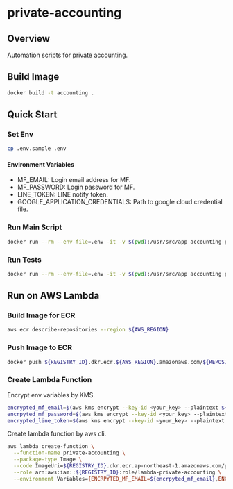 # private-accounting
## Overview

Automation scripts for private accounting.

## Build Image

```bash
docker build -t accounting .
```

## Quick Start
### Set Env
```bash
cp .env.sample .env
```

#### Environment Variables

- MF_EMAIL: Login email address for MF.
- MF_PASSWORD: Login password for MF.
- LINE_TOKEN: LINE notify token.
- GOOGLE_APPLICATION_CREDENTIALS: Path to google cloud credential file.


### Run Main Script

```bash
docker run --rm --env-file=.env -it -v $(pwd):/usr/src/app accounting python -m main
```

### Run Tests

```bash
docker run --rm --env-file=.env -it -v $(pwd):/usr/src/app accounting pytest
```

## Run on AWS Lambda
### Build Image for ECR

```bash
aws ecr describe-repositories --region ${AWS_REGION}
```

### Push Image to ECR

```bash
docker push ${REGISTRY_ID}.dkr.ecr.${AWS_REGION}.amazonaws.com/${REPOSITORY_NAME}:v1.0
```

### Create Lambda Function

Encrypt env variables by KMS.

```bash
encrypted_mf_email=$(aws kms encrypt --key-id <your_key> --plaintext ${MF_EMAIL} | jq -r .CiphertextBlob)
encrpyted_mf_password=$(aws kms encrypt --key-id <your_key> --plaintext ${MF_PASSWORD} | jq -r .CiphertextBlob)
encrypted_line_token=$(aws kms encrypt --key-id <your_key> --plaintext ${LINE_TOKEN} | jq -r .CiphertextBlob)
```

Create lambda function by aws cli.

```bash
aws lambda create-function \
  --function-name private-accounting \
  --package-type Image \
  --code ImageUri=${REGISTRY_ID}.dkr.ecr.ap-northeast-1.amazonaws.com/private-accounting:v1.0 \
  --role arn:aws:iam::${REGISTRY_ID}:role/lambda-private-accounting \
  --environment Variables={ENCRPYTED_MF_EMAIL=${encrpyted_mf_email},ENCRYPTED_MF_PASSWORD=${encrypted_mf_password},ENCRYPTED_LINE_TOKEN=${encrypted_line_token}}
```
